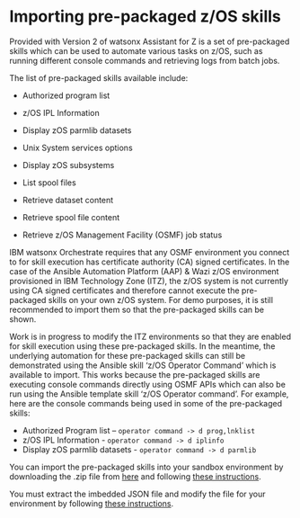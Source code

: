 # Importing pre-packaged z/OS skills
Provided with Version 2 of watsonx Assistant for Z is a set of pre-packaged skills which can be used to automate various tasks on z/OS, such as running different console commands and retrieving logs from batch jobs.

The list of pre-packaged skills available include:

- Authorized program list

- z/OS IPL Information

- Display zOS parmlib datasets

- Unix System services options

- Display zOS subsystems

- List spool files

- Retrieve dataset content

- Retrieve spool file content

- Retrieve z/OS Management Facility (OSMF) job status

IBM watsonx Orchestrate requires that any OSMF environment you connect to for skill execution has certificate authority (CA) signed certificates. In the case of the Ansible Automation Platform (AAP) & Wazi z/OS environment provisioned in IBM Technology Zone (ITZ), the z/OS system is not currently using CA signed certificates and therefore cannot execute the pre-packaged skills on your own z/OS system. For demo purposes, it is still recommended to import them so that the pre-packaged skills can be shown. 
     
Work is in progress to modify the ITZ environments so that they are enabled for skill execution using these pre-packaged skills. In the meantime, the underlying automation for these pre-packaged skills can still be demonstrated using the Ansible skill ‘z/OS Operator Command’ which is available to import. This works because the pre-packaged skills are executing console commands directly using OSMF APIs which can also be run using the Ansible template skill ‘z/OS Operator command’. For example, here are the console commands being used in some of the pre-packaged skills:

- Authorized Program list – ```operator command -> d prog,lnklist```
- z/OS IPL Information - ```operator command -> d iplinfo```
- Display zOS parmlib datasets - ```operator command -> d parmlib```
  
You can import the pre-packaged skills into your sandbox environment by downloading the .zip file from <a href="https://ibm.box.com/s/fs0keb7mhbovv0dhnls4h9akmbsjiubd" target="_blank"> here</a> and following <a href="https://www.ibm.com/docs/en/watsonx/waz/2.x?topic=importing-prepackaged-zos-skills" target="_blank">these instructions</a>.

You must extract the imbedded JSON file and modify the file for your environment by following <a href="https://www.ibm.com/docs/en/watsonx/waz/2.x?topic=files-building-skills-from" target="_blank">these instructions</a>.